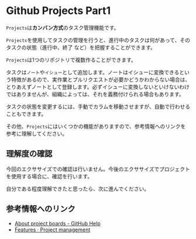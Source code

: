 # Github Projects Part1

`Projects`は**カンバン方式**のタスク管理機能です。

`Projects`を使用してタスクの管理を行うと、進行中のタスクは何があって、そのタスクの状態（進行中、終了 など）を把握することができます。

`Projects`は1つのリポジトリで複数作ることができます。

タスクは`ノート`や`イシュー`として追加します。ノートはイシューに変換できるという特徴があるので、実作業とプルリクエストが必要かどうかわからない場合は、とりあえずノートとして登録します。必ずイシューに変換しないといけないわけではありませんが、組織によっては、それを義務付けられる場合もあります。

タスクの状態を変更するには、手動でカラムを移動させますが、自動で行わせることもできます。

その他、`Projects`にはいくつかの機能がありますので、参考情報へのリンクを参考に理解してください。


## 理解度の確認

今回のエクササイズでの確認は行いません。今後のエクササイズでプロジェクトを使用する場合に、確認を行います。

自分である程度理解できたと思ったら、次に進んでください。



## 参考情報へのリンク

- [About project boards - GitHub Help](https://help.github.com/en/articles/about-project-boards)
- [Features · Project management](https://github.com/features/project-management/)


